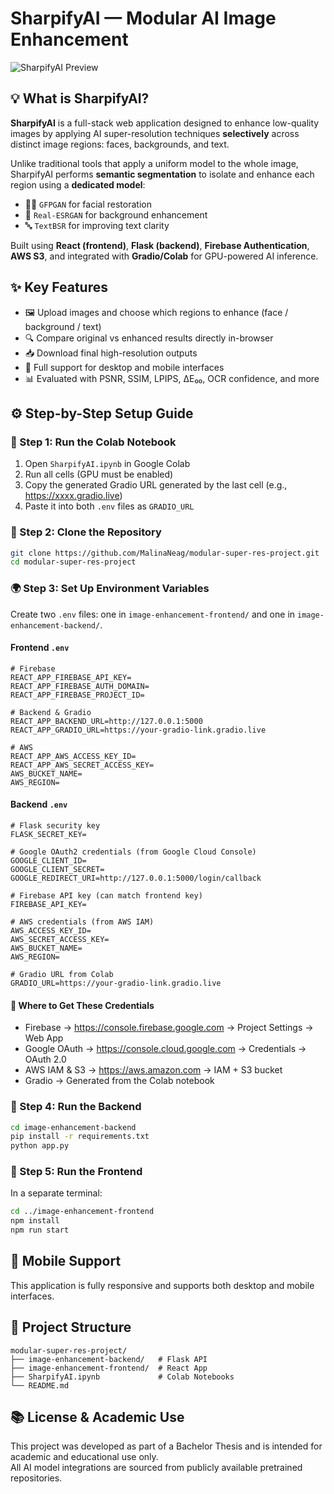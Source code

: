 # SharpifyAI — Modular AI Image Enhancement
![SharpifyAI Preview](image-enhancement-frontend/src/resources/preview.jpg)

## 💡 What is SharpifyAI?

**SharpifyAI** is a full-stack web application designed to enhance low-quality images by applying AI super-resolution techniques **selectively** across distinct image regions: faces, backgrounds, and text.

Unlike traditional tools that apply a uniform model to the whole image, SharpifyAI performs **semantic segmentation** to isolate and enhance each region using a **dedicated model**:

- 🧑‍🦰 `GFPGAN` for facial restoration
- 🌄 `Real-ESRGAN` for background enhancement
- 🔤 `TextBSR` for improving text clarity

Built using **React (frontend)**, **Flask (backend)**, **Firebase Authentication**, **AWS S3**, and integrated with **Gradio/Colab** for GPU-powered AI inference.

## ✨ Key Features

- 🖼️ Upload images and choose which regions to enhance (face / background / text)
- 🔍 Compare original vs enhanced results directly in-browser
- 📥 Download final high-resolution outputs
- 📱 Full support for desktop and mobile interfaces
- 📊 Evaluated with PSNR, SSIM, LPIPS, ΔE₀₀, OCR confidence, and more

## ⚙️ Step-by-Step Setup Guide

### 🧠 Step 1: Run the Colab Notebook

1. Open `SharpifyAI.ipynb` in Google Colab
2. Run all cells (GPU must be enabled)
3. Copy the generated Gradio URL generated by the last cell (e.g., https://xxxx.gradio.live)
4. Paste it into both `.env` files as `GRADIO_URL`

### 📂 Step 2: Clone the Repository

```bash
git clone https://github.com/MalinaNeag/modular-super-res-project.git  
cd modular-super-res-project
```

### 🌍 Step 3: Set Up Environment Variables

Create two `.env` files: one in `image-enhancement-frontend/` and one in `image-enhancement-backend/`.

#### Frontend `.env`

```env
# Firebase
REACT_APP_FIREBASE_API_KEY=
REACT_APP_FIREBASE_AUTH_DOMAIN=
REACT_APP_FIREBASE_PROJECT_ID=

# Backend & Gradio
REACT_APP_BACKEND_URL=http://127.0.0.1:5000
REACT_APP_GRADIO_URL=https://your-gradio-link.gradio.live

# AWS
REACT_APP_AWS_ACCESS_KEY_ID=
REACT_APP_AWS_SECRET_ACCESS_KEY=
AWS_BUCKET_NAME=
AWS_REGION=
```

####  Backend `.env`

```env
# Flask security key
FLASK_SECRET_KEY=

# Google OAuth2 credentials (from Google Cloud Console)
GOOGLE_CLIENT_ID=
GOOGLE_CLIENT_SECRET=
GOOGLE_REDIRECT_URI=http://127.0.0.1:5000/login/callback

# Firebase API key (can match frontend key)
FIREBASE_API_KEY=

# AWS credentials (from AWS IAM)
AWS_ACCESS_KEY_ID=
AWS_SECRET_ACCESS_KEY=
AWS_BUCKET_NAME=
AWS_REGION=

# Gradio URL from Colab
GRADIO_URL=https://your-gradio-link.gradio.live
```

#### 🔑 Where to Get These Credentials

- Firebase → https://console.firebase.google.com → Project Settings → Web App
- Google OAuth → https://console.cloud.google.com → Credentials → OAuth 2.0
- AWS IAM & S3 → https://aws.amazon.com → IAM + S3 bucket
- Gradio → Generated from the Colab notebook

### 🚀 Step 4: Run the Backend

```bash
cd image-enhancement-backend
pip install -r requirements.txt
python app.py
```

### 🚀 Step 5: Run the Frontend

In a separate terminal:

```bash
cd ../image-enhancement-frontend
npm install
npm run start
```

## 📱 Mobile Support

This application is fully responsive and supports both desktop and mobile interfaces.

## 📁 Project Structure

```
modular-super-res-project/
├── image-enhancement-backend/   # Flask API
├── image-enhancement-frontend/  # React App
├── SharpifyAI.ipynb             # Colab Notebooks
└── README.md
```

## 📚 License & Academic Use

This project was developed as part of a Bachelor Thesis and is intended for academic and educational use only.  
All AI model integrations are sourced from publicly available pretrained repositories.
